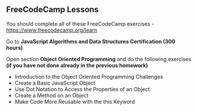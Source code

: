 ## FreeCodeCamp Lessons

You should complete all of these FreeCodeCamp exercises - https://www.freecodecamp.org/learn

Go to **JavaScript Algorithms and Data Structures Certification (300 hours)**

Open section **Object Oriented Programming** and do the following exercises **(if you have not done already in the previous homework)**

- Introduction to the Object Oriented Programming Challenges
- Create a Basic JavaScript Object
- Use Dot Notation to Access the Properties of an Object
- Create a Method on an Object
- Make Code More Reusable with the this Keyword
